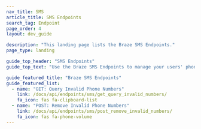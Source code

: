 ```yaml
---
nav_title: SMS
article_title: SMS Endpoints
search_tag: Endpoint
page_order: 4
layout: dev_guide

description: "This landing page lists the Braze SMS Endpoints."
page_type: landing

guide_top_header: "SMS Endpoints"
guide_top_text: "Use the Braze SMS Endpoints to manage your users' phone numbers in your subscription groups."

guide_featured_title: "Braze SMS Endpoints"
guide_featured_list:
  - name: "GET: Query Invalid Phone Numbers"
    link: /docs/api/endpoints/sms/get_query_invalid_numbers/
    fa_icon: fas fa-clipboard-list
  - name: "POST: Remove Invalid Phone Numbers"
    link: /docs/api/endpoints/sms/post_remove_invalid_numbers/
    fa_icon: fas fa-phone-volume
---
```

